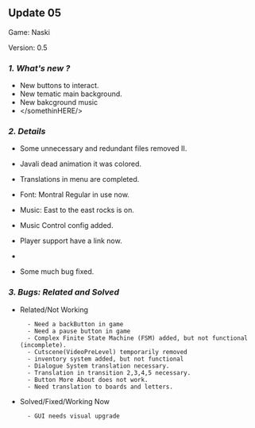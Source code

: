 ## Update 05

Game: Naski

Version: 0.5
### <b><i>1. What's new ?</i></b>
- New buttons to interact.
- New tematic main background.
- New bakcground music
- </somethinHERE/>


### <b><i>2. Details</i></b>
 
 - Some unnecessary and redundant files removed II.
 - Javali dead animation it was colored.
 - Translations in menu are completed.
 - Font: Montral Regular in use now.
 - Music: East to the east rocks is on.
 - Music Control config added.
 - Player support have a link now.
 - 

 
 - Some much bug fixed.

### <b><i>3. Bugs:</b> Related and Solved</i>

- Related/Not Working

        - Need a backButton in game 
        - Need a pause button in game 
        - Complex Finite State Machine (FSM) added, but not functional (incomplete).
        - Cutscene(VideoPreLevel) temporarily removed
        - inventory system added, but not functional
        - Dialogue System translation necessary.
        - Translation in transition 2,3,4,5 necessary.
        - Button More About does not work.
        - Need translation to boards and letters.

- Solved/Fixed/Working Now
  
        - GUI needs visual upgrade